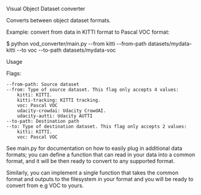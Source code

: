 Visual Object Dataset converter

Converts between object dataset formats.

Example: convert from data in KITTI format to Pascal VOC format:

$ python vod_converter/main.py --from kitti --from-path datasets/mydata-kitti --to voc --to-path datasets/mydata-voc

Usage

Flags:

    --from-path: Source dataset
    --from: Type of source dataset. This flag only accepts 4 values:
        kitti: KITTI.
        kitti-tracking: KITTI tracking.
        voc: Pascal VOC
        udacity-crowdai: Udacity CrowdAI.
        udacity-autti: Udacity AUTTI
    --to-path: Destination path
    --to: Type of destination dataset. This flag only accepts 2 values:
        kitti: KITTI.
        voc: Pascal VOC

See main.py for documentation on how to easily plug in additional data formats; you can define a function that can read in your data into a common format, and it will be then ready to convert to any supported format.

Similarly, you can implement a single function that takes the common format and outputs to the filesystem in your format and you will be ready to convert from e.g VOC to yours.
